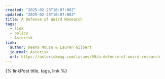 ```yaml
---
created: "2025-02-28T16:07:00Z"
updated: "2025-02-28T16:07:00Z"
title: A Defense of Weird Research
tags:
  - link
  - policy
  - Asterisk
link:
  author: Deena Mousa & Lauren Gilbert
  journal: Asterisk
  url: https://asteriskmag.com/issues/09/a-defense-of-weird-research
---
```


{% linkPost title, tags, link %}

